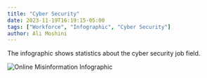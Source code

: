 ```yaml
---
title: "Cyber Security"
date: 2023-11-19T16:19:15-05:00
tags: ["Workforce", "Infographic", "Cyber Security"]
author: Ali Moshini
---
```


The infographic shows statistics about the cyber security job field.

![Online Misinformation Infographic](/info-ali.jpg)